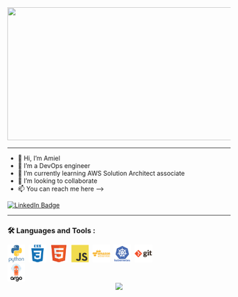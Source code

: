 <div align="center">
  <img src="https://media.giphy.com/media/dWesBcTLavkZuG35MI/giphy.gif" width="600" height="300"/>
</div>



-------------------------------------------------------------------------------------------------------------------------------------------------------------------------

- 👋 Hi, I’m Amiel
- 👀 I’m a DevOps engineer
- 🌱 I’m currently learning AWS Solution Architect associate
- 💞️ I’m looking to collaborate 
- 📫 You can reach me here --> 

<div id="badges">
  <a href="https://www.linkedin.com/in/amiel-botbol-49430a93/">
    <img src="https://img.shields.io/badge/LinkedIn-blue?style=for-the-badge&logo=linkedin&logoColor=white" alt="LinkedIn Badge"/>
  </a>
</div>

-------------------------------------------------------------------------------------------------------------------------------------------------------------------------
### :hammer_and_wrench: Languages and Tools :
<div>
  <img src="https://github.com/devicons/devicon/blob/master/icons/python/python-original-wordmark.svg"  title="Python" alt="Python" width="40" height="40"/>&nbsp;
  <img src="https://github.com/devicons/devicon/blob/master/icons/css3/css3-plain-wordmark.svg"  title="CSS3" alt="CSS" width="40" height="40"/>&nbsp;
  <img src="https://github.com/devicons/devicon/blob/master/icons/html5/html5-original.svg" title="HTML5" alt="HTML" width="40" height="40"/>&nbsp;
  <img src="https://github.com/devicons/devicon/blob/master/icons/javascript/javascript-original.svg" title="JavaScript" alt="JavaScript" width="40" height="40"/>&nbsp;
  <img src="https://github.com/devicons/devicon/blob/master/icons/amazonwebservices/amazonwebservices-plain-wordmark.svg" title="AWS" alt="AWS" width="40" height="40"/>&nbsp;
    <img src="https://github.com/devicons/devicon/blob/master/icons/kubernetes/kubernetes-plain-wordmark.svg" title="Kubernetes" alt="Kubernetes" width="40" height="40"/>&nbsp;
  <img src="https://github.com/devicons/devicon/blob/master/icons/git/git-original-wordmark.svg" title="Git" **alt="Git" width="40" height="40"/>
</div>
  <img src="https://github.com/devicons/devicon/blob/master/icons/argocd/argocd-original-wordmark.svg" title="ArgoCD" **alt="ArgoCD" width="40" height="40"/>
</div>

<div id="header" align="center">
  <img src="https://media.giphy.com/media/1mhjoh17P9oBJzcjSF/giphy.gif" width="100"/>
</div>

<!---
Amidouv/Amidouv is a ✨ special ✨ repository because its `README.md` (this file) appears on your GitHub profile.
You can click the Preview link to take a look at your changes.
--->
